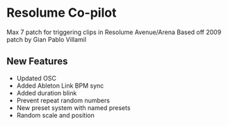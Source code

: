 # Resolume Co-pilot

Max 7 patch for triggering clips in Resolume Avenue/Arena
Based off 2009 patch by Gian Pablo Villamil

## New Features

- Updated OSC
- Added Ableton Link BPM sync
- Added duration blink
- Prevent repeat random numbers
- New preset system with named presets
- Random scale and position